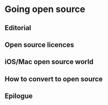 # Going open source

## Editorial

## Open source licences

## iOS/Mac open source world

## How to convert to open source

## Epilogue